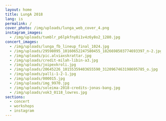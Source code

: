 ```yaml
---
layout: home
title: LungA 2018
lang: is
permalink: /
cover_photo: /img/uploads/lunga_web_cover_4.png
instagram_images:
  - /img/uploads/tumblr_p6lpkfny8i1v4z6y8o2_1280.jpg
concert_images:
  - /img/uploads/lunga_fb_lineup_final_1024.jpg
  - /img/uploads/29598095_10160652247580455_1826698503774693397_n-2.jpg
  - /img/uploads/pic.alviaxskrattar.jpg
  - /img/uploads/credit-milah-libin-a3.jpg
  - /img/uploads/joipexkroli.jpg
  - /img/uploads/20645226_10155359403655590_3120967463198695785_o.jpg
  - /img/uploads/palli-1-2-1.jpg
  - /img/uploads/000015.jpg
  - /img/uploads/img_9970.jpg
  - /img/uploads/soleima-2018-credits-jonas-bang.jpg
  - /img/uploads/vok3_0118_lowres.jpg
sections:
  - concert
  - workshops
  - instagram
---
```


